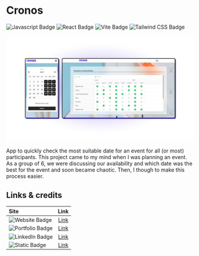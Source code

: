 # Cronos

![Javascript Badge](https://img.shields.io/badge/Javascript-yellow?logo=Javascript)
![React Badge](https://img.shields.io/badge/React-blue?logo=React)
![Vite Badge](https://img.shields.io/badge/Vite-purple?logo=vite&logoColor=yellow)
![Tailwind CSS Badge](https://img.shields.io/badge/Tailwind%20CSS-lightblue?logo=tailwindcss)

![screenshot of Cronos website](src/images/screenshot.jpg)

App to quickly check the most suitable date for an event for all (or most) participants. This project came to my mind when I was planning an event. As a group of 6, we were discussing our availability and which date was the best for the event and soon became chaotic. Then, I though to make this process easier.

## Links & credits

| Site                                                                                                                                    |                  Link                  |
| :-------------------------------------------------------------------------------------------------------------------------------------- | :------------------------------------: |
| ![Website Badge](https://img.shields.io/badge/Project_website-green)                                                                    | [Link](https://cronos-app.vercel.app/) |
| ![Portfolio Badge](https://img.shields.io/badge/Portfolio-8A2BE2?link=www.michaelmadlos.com)                                            |     [Link](www.michaelmadlos.com)      |
| ![LinkedIn Badge](https://img.shields.io/badge/LinkedIn-blue?logo=Linkedin&link=https%3A%2F%2Fwww.linkedin.com%2Fin%2Fmichaelmadlos%2F) |  [Link](www.linkedin.com/in/mmadlos)   |
| ![Static Badge](https://img.shields.io/badge/Fontawesome-yellow?label=Icons)                                                            |    [Link](https://fontawesome.com/)    |
